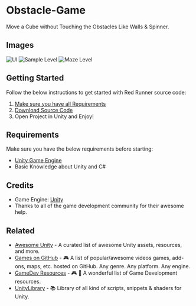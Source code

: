 # Obstacle-Game
Move a Cube without Touching the Obstacles Like Walls &amp; Spinner.
## Images
![UI](url)
![Sample Level](https://photos.google.com/u/2/photo/AF1QipPF3lHfXKor1eD5u7co-3tuhQigWHaWsls528C1)
![Maze Level](url)
## Getting Started
Follow the below instructions to get started with Red Runner source code:
1. [Make sure you have all Requirements](#requirements)
2. [Download Source Code](#download)
3. Open Project in Unity and Enjoy!
## Requirements
Make sure you have the below requirements before starting:
- [Unity Game Engine](https://unity3d.com)
- Basic Knowledge about Unity and C#

## Credits
- Game Engine: [Unity](https://unity3d.com/)
- Thanks to all of the game development community for their awesome help.
## Related
- [Awesome Unity](https://github.com/RyanNielson/awesome-unity) - A curated list of awesome Unity assets, resources, and more.
- [Games on GitHub](https://github.com/leereilly/games/) - 🎮 A list of popular/awesome videos games, add-ons, maps, etc. hosted on GitHub. Any genre. Any platform. Any engine.
- [GameDev Resources](https://github.com/Kavex/GameDev-Resources) - 🎮 🎲 A wonderful list of Game Development resources.
- [UnityLibrary](https://github.com/UnityCommunity/UnityLibrary) - 📚 Library of all kind of scripts, snippets & shaders for Unity.


